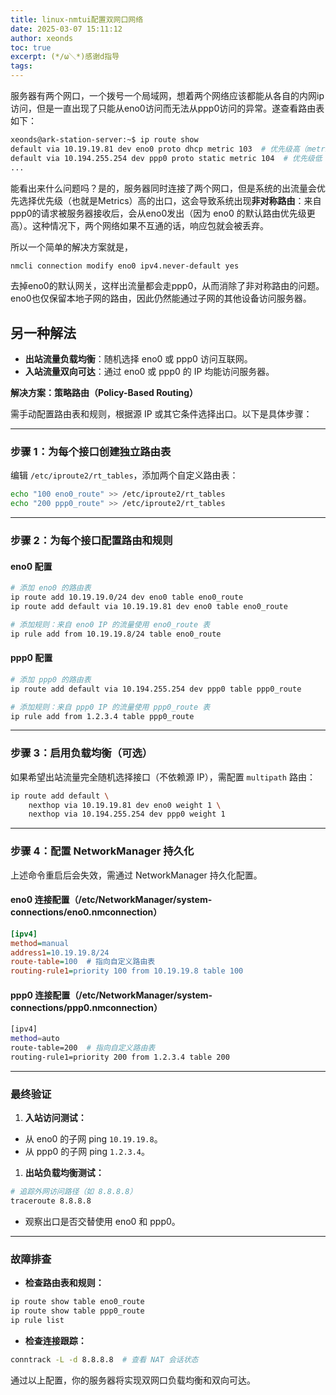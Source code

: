 ```yaml
---
title: linux-nmtui配置双网口网络
date: 2025-03-07 15:11:12
author: xeonds
toc: true
excerpt: (*/ω＼*)感谢d指导
tags:
---
```


服务器有两个网口，一个拨号一个局域网，想着两个网络应该都能从各自的内网ip访问，但是一直出现了只能从eno0访问而无法从ppp0访问的异常。遂查看路由表如下：

```bash
xeonds@ark-station-server:~$ ip route show    
default via 10.19.19.81 dev eno0 proto dhcp metric 103  # 优先级高（metric=103）
default via 10.194.255.254 dev ppp0 proto static metric 104  # 优先级低（metric=104）
...
```

能看出来什么问题吗？是的，服务器同时连接了两个网口，但是系统的出流量会优先选择优先级（也就是Metrics）高的出口，这会导致系统出现**非对称路由**：来自ppp0的请求被服务器接收后，会从eno0发出（因为 eno0 的默认路由优先级更高）。这种情况下，两个网络如果不互通的话，响应包就会被丢弃。

所以一个简单的解决方案就是，

```bash
nmcli connection modify eno0 ipv4.never-default yes
```

去掉eno0的默认网关，这样出流量都会走ppp0，从而消除了非对称路由的问题。eno0也仅保留本地子网的路由，因此仍然能通过子网的其他设备访问服务器。

## 另一种解法

- **出站流量负载均衡**：随机选择 eno0 或 ppp0 访问互联网。
- **入站流量双向可达**：通过 eno0 或 ppp0 的 IP 均能访问服务器。
    
**解决方案：策略路由（Policy-Based Routing）**

需手动配置路由表和规则，根据源 IP 或其它条件选择出口。以下是具体步骤：

---

### **步骤 1：为每个接口创建独立路由表**

编辑 `/etc/iproute2/rt_tables`，添加两个自定义路由表：

```bash
echo "100 eno0_route" >> /etc/iproute2/rt_tables
echo "200 ppp0_route" >> /etc/iproute2/rt_tables
```

---

### **步骤 2：为每个接口配置路由和规则**

#### **eno0 配置**

```bash
# 添加 eno0 的路由表
ip route add 10.19.19.0/24 dev eno0 table eno0_route
ip route add default via 10.19.19.81 dev eno0 table eno0_route

# 添加规则：来自 eno0 IP 的流量使用 eno0_route 表
ip rule add from 10.19.19.8/24 table eno0_route
```

#### **ppp0 配置**

```bash
# 添加 ppp0 的路由表
ip route add default via 10.194.255.254 dev ppp0 table ppp0_route

# 添加规则：来自 ppp0 IP 的流量使用 ppp0_route 表
ip rule add from 1.2.3.4 table ppp0_route
```

---

### **步骤 3：启用负载均衡（可选）**

如果希望出站流量完全随机选择接口（不依赖源 IP），需配置 `multipath` 路由：

```bash
ip route add default \
    nexthop via 10.19.19.81 dev eno0 weight 1 \
    nexthop via 10.194.255.254 dev ppp0 weight 1
```

---

### **步骤 4：配置 NetworkManager 持久化**

上述命令重启后会失效，需通过 NetworkManager 持久化配置。

#### **eno0 连接配置（/etc/NetworkManager/system-connections/eno0.nmconnection）**

```ini
[ipv4]
method=manual
address1=10.19.19.8/24
route-table=100  # 指向自定义路由表
routing-rule1=priority 100 from 10.19.19.8 table 100
```

#### **ppp0 连接配置（/etc/NetworkManager/system-connections/ppp0.nmconnection）**

```bash
[ipv4]
method=auto
route-table=200  # 指向自定义路由表
routing-rule1=priority 200 from 1.2.3.4 table 200
```

---

### **最终验证**

1. **入站访问测试：**

- 从 eno0 的子网 ping `10.19.19.8`。
- 从 ppp0 的子网 ping `1.2.3.4`。
	
1. **出站负载均衡测试：**

```bash
# 追踪外网访问路径（如 8.8.8.8）
traceroute 8.8.8.8
```    

- 观察出口是否交替使用 eno0 和 ppp0。

---

### **故障排查**

- **检查路由表和规则：**

```bash
ip route show table eno0_route
ip route show table ppp0_route
ip rule list
```

- **检查连接跟踪：**

```bash
conntrack -L -d 8.8.8.8  # 查看 NAT 会话状态
```

通过以上配置，你的服务器将实现双网口负载均衡和双向可达。